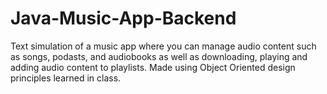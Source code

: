 # Java-Music-App-Backend
Text simulation of a music app where you can manage audio content such as songs, podasts, and audiobooks as well as downloading, playing and adding audio content to playlists. Made using Object Oriented design principles learned in class.


